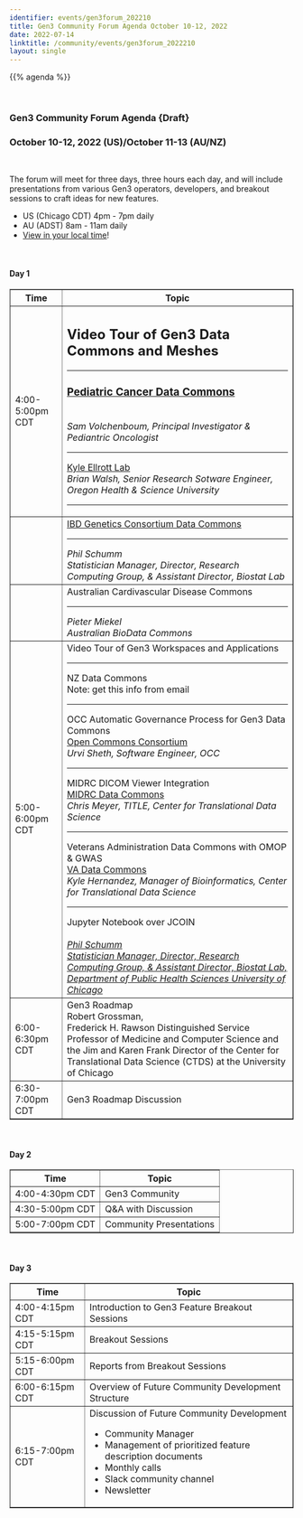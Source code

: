 ```yaml
---
identifier: events/gen3forum_202210
title: Gen3 Community Forum Agenda October 10-12, 2022
date: 2022-07-14
linktitle: /community/events/gen3forum_2022210
layout: single
---
```


{{% agenda %}}

<br>

### Gen3 Community Forum Agenda {Draft}
### October 10-12, 2022 (US)/October 11-13 (AU/NZ)

<br>

The forum will meet for three days, three hours each day, and will include presentations from various Gen3 operators, developers, and breakout sessions to craft ideas for new features.
<ul>
  <li> US (Chicago CDT) 4pm - 7pm daily </li>
  <li> AU (ADST) 8am - 11am daily  </li>
  <li> <a href=https://www.timeanddate.com/worldclock/fixedtime.html?msg=Gen3+Community+Forum+%28virtual%29&iso=20221010T16&p1=64&ah=3>View in your local time</a>! </li>
</ul>

<br>

#### Day 1

<table border=1 cellspacing="0" width="1000">
  <tr>
   <th> Time </th>
   <th> Topic </th>
  </tr>
  <tr>
   <td> 4:00-5:00pm CDT </td>
   <td> <H2>Video Tour of Gen3 Data Commons and Meshes</H2> <hr>
        <h3><a href=https://commons.cri.uchicago.edu/pcdc/>Pediatric Cancer Data Commons</a></h3> <br>
        <i>Sam Volchenboum, Principal Investigator & Pediantric Oncologist</i>
        <hr>
        <a href="https://ellrottlab.org/">Kyle Ellrott Lab</a><br>
        <i>Brian Walsh, Senior Research Sotware Engineer, Oregon Health & Science University</i>
        <hr>


   </td>
 </tr>
   <tr>
       <td></td>
       <td> <a href='https://ibdgc.datacommons.io/NIDDK'>IBD Genetics Consortium Data Commons</a> <hr>
       <i>Phil Schumm <br> Statistician Manager, Director, Research Computing Group, & Assistant Director, Biostat Lab
       </i> </td>
   </tr>
   <tr>
     <td></td>
     <td>Australian Cardivascular Disease Commons <hr>
         <i> Pieter Miekel <br> Australian BioData Commons </i></td>
   </tr>
  <tr>
   <td> 5:00-6:00pm CDT  </td> <td> Video Tour of Gen3 Workspaces and Applications <hr>
  NZ Data Commons
  <a href""<NZ></a> <br>
  Note:  get this info from email <hr>
       OCC Automatic Governance Process for Gen3 Data Commons <br>
       <a href="occ-data.org">Open Commons Consortium</a><br>
       <i>Urvi Sheth, Software Engineer, OCC</i>   <hr>
       MIDRC DICOM Viewer Integration <br>
       <a href="https://data.midrc.org/">MIDRC Data Commons</a><br>
       <i>Chris Meyer, TITLE, Center for Translational Data Science</i>
       <hr>
       Veterans Administration Data Commons with OMOP & GWAS <br>
       <a href=https://va.data-commons.org/>VA Data Commons</a> <br>
       <i> Kyle Hernandez, Manager of Bioinformatics, Center for Translational Data Science </i>
       <hr>
       Jupyter Notebook over JCOIN <br>
       <a href=https://jcoin.datacommons.io/<JCOIN Data Commons</a> <br>
       <i> Phil Schumm <br> Statistician Manager, Director, Research Computing Group, & Assistant Director, Biostat Lab, Department of Public Health Sciences University of Chicago </i>
       </td>
  </tr>
  <tr>
   <td> 6:00-6:30pm CDT </td> <td> Gen3 Roadmap <br> Robert Grossman, <br> Frederick H. Rawson Distinguished Service Professor of Medicine and Computer Science and the Jim and Karen Frank Director of the Center for Translational Data Science (CTDS) at the University of Chicago </td>
  </tr>
  <tr>
   <td>6:30-7:00pm CDT </td> <td> Gen3 Roadmap Discussion </td>
  </tr>
</table>

<br>

#### Day 2

<table border=1 cellspacing="0" width="700">
  <tr>
   <th> Time </th>
   <th> Topic </th>
  </tr>
  <tr>
   <td> 4:00-4:30pm CDT </td> <td> Gen3 Community </td>
  </tr>
  <tr>
   <td> 4:30-5:00pm CDT </td>  <td> Q&A with Discussion </td>
  </tr>
  <tr>
   <td> 5:00-7:00pm CDT </td> <td> Community Presentations </td>
  </tr>
</table>

<br>

#### Day 3

<table border=1 cellspacing="0" width="700">
  <tr>
   <th> Time </th>
   <th> Topic </th>
  </tr>
  <tr>
   <td> 4:00-4:15pm CDT </td> <td> Introduction to Gen3 Feature Breakout Sessions </td>
  </tr>
  <tr>
   <td> 4:15-5:15pm CDT </td> <td>  Breakout Sessions </td>
  </tr>
  <tr>
   <td> 5:15-6:00pm CDT </td> <td>  Reports from Breakout Sessions </td>
  </tr>
  <tr>
   <td> 6:00-6:15pm CDT </td> <td> Overview of Future Community Development Structure </td>
  </tr>
  <tr>
   <td> 6:15-7:00pm CDT </td>
   <td> Discussion of Future Community Development <ul> <li> Community Manager </li> <li> Management of prioritized feature description documents </li> <li> Monthly calls </li> <li> Slack community channel </li> <li> Newsletter </li> </ul> </td>
  </tr>
</table>
